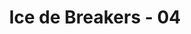 ---
layout: videojs
title: Ice de Breakers - 04
description: >+
    A sound mind dwells in a sound body, and Haru likes to work out on the school rooftop! The Ice de Breakers are all too eager to play personal trainer for him! After a hellish session, Haru lies exhausted... but is that Ai coming up the stairs?

    Translated by @sasori39883522
lang: en
plink: https://hinatacampaign.github.io/ice-de-breakers-04.html
subtitles: 日向坂46ICE DE BREAKERSBREAK 04自分の殻を氷でブレイクアイスボックス.en.vtt
video_url: https://www.youtube.com/watch?v=nVGHHUcD4fQ
thumbnail: https://i.ytimg.com/vi/nVGHHUcD4fQ/maxresdefault.jpg
upload_date: 2024-04-01
related_links:
- path: /ice-de-breakers-op.html
  label: Intro
- path: /ice-de-breakers-01.html
  label: Episode 1
- path: /ice-de-breakers-02.html
  label: Episode 2
- path: /ice-de-breakers-04.html
  label: Episode 4
- path: /ice-de-breakers-05.html
  label: Episode 5
---
